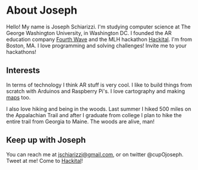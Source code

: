 # About Joseph

Hello! My name is Joseph Schiarizzi.  I'm studying computer science at The George Washington University, in Washington DC.  I founded the AR education company [Fourth Wave](fourthwavestudios.com) and the MLH hackathon [Hackital](hackital.io).  I'm from Boston, MA.  I love programming and solving challenges! Invite me to your hackathons!


## Interests

In terms of technology I think AR stuff is very cool.  I like to build things from scratch with Arduinos and Raspberry Pi's.  I love cartography and making [maps](josephschiarizzi.com/Virginia-dems-election-map-2017/) too.

I also love hiking and being in the woods.  Last summer I hiked 500 miles on the Appalachian Trail and after I graduate from college I plan to hike the entire trail from Georgia to Maine.  The woods are alive, man!


## Keep up with Joseph

You can reach me at jschiarizzi@gmail.com, or on twitter @cupOjoseph. Tweet at me! Come to [Hackital](hackital.io)!
